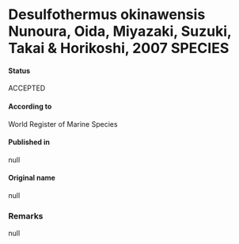 Desulfothermus okinawensis Nunoura, Oida, Miyazaki, Suzuki, Takai & Horikoshi, 2007 SPECIES
=======

#### Status
ACCEPTED

#### According to
World Register of Marine Species

#### Published in
null

#### Original name
null

### Remarks
null
